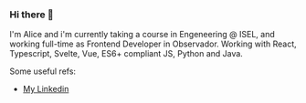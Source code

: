 ### Hi there 👋

I'm Alice and i'm currently taking a course in Engeneering @ ISEL, and working full-time as Frontend Developer in Observador. 
Working with React, Typescript, Svelte, Vue, ES6+ compliant JS, Python and Java.

Some useful refs:
- [My Linkedin](https://www.linkedin.com/in/alicescfernandes/)



<!--
**alicescfernandes/alicescfernandes** is a ✨ _special_ ✨ repository because its `README.md` (this file) appears on your GitHub profile.

Here are some ideas to get you started:

- 🔭 I’m currently working on ...
- 🌱 I’m currently learning ...
- 👯 I’m looking to collaborate on ...
- 🤔 I’m looking for help with ...
- 💬 Ask me about ...
- 📫 How to reach me: ...
- 😄 Pronouns: ...
- ⚡ Fun fact: ...
-->
